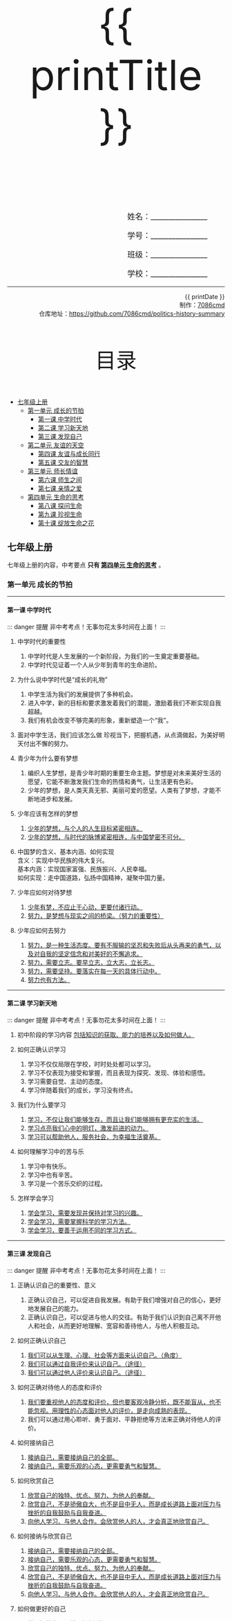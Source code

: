 
  <style>
  #title {
    padding-top: 40%;
    font-size: 96px;
    padding-bottom: 24%;
  }

  #ending {
    padding-top: 60%;
    font-size: 48px;
    padding-bottom: 12%;
  }

  .center {
    text-align: center;
  }
  .right {
    text-align: right;
  }

  #inform {
    padding-right: 8%;
    font-size: 18px;
  }

  .topic {
    padding-top: 12%;
    padding-bottom: 8%;
    font-size: 48px;
  }
</style>
<div class="center">
  <div id="title">{{ printTitle }}</div>
</div>
<div class="right">
  <p id="inform">姓名：________________</p>
  <p id="inform">学号：________________</p>
  <p id="inform">班级：________________</p>
  <p id="inform">学校：________________</p>

  <hr />
  <div>
    {{ printDate }}<br />
    制作：<a href="https://github.com/7086cmd/">7086cmd</a><br />
    仓库地址：<a href="https://github.com/7086cmd/politics-history-summary"
      >https://github.com/7086cmd/politics-history-summary</a
    >
  </div>
</div>


<div class="divider_top"></div>

<div class="divider_top"></div>

<div class="center">
  <div class="topic">目录</div>
</div>

  - [七年级上册](#七年级上册)<br>
    - [第一单元 成长的节拍](#第一单元-成长的节拍)<br>
      - [第一课 中学时代](#第一课-中学时代)<br>
      - [第二课 学习新天地](#第二课-学习新天地)<br>
      - [第三课 发现自己](#第三课-发现自己)<br>
    - [第二单元 友谊的天空](#第二单元-友谊的天空)<br>
      - [第四课 友谊与成长同行](#第四课-友谊与成长同行)<br>
      - [第五课 交友的智慧](#第五课-交友的智慧)<br>
    - [第三单元 师长情谊](#第三单元-师长情谊)<br>
      - [第六课 师生之间](#第六课-师生之间)<br>
      - [第七课 亲情之爱](#第七课-亲情之爱)<br>
    - [第四单元 生命的思考](#第四单元-生命的思考)<br>
      - [第八课 探问生命](#第八课-探问生命)<br>
      - [第九课 珍视生命](#第九课-珍视生命)<br>
      - [第十课 绽放生命之花](#第十课-绽放生命之花)<br>

<div class="divider"></div>


## 七年级上册

七年级上册的内容，中考要点 **只有 [第四单元 生命的思考](./%E7%AC%AC%E5%9B%9B%E5%8D%95%E5%85%83%20%E7%94%9F%E5%91%BD%E7%9A%84%E6%80%9D%E8%80%83/)** 。

<div class="divider"></div>

### 第一单元 成长的节拍

---

#### 第一课 中学时代

::: danger 提醒
非中考考点！无事勿花太多时间在上面！
:::

1. 中学时代的重要性

    1. 中学时代是人生发展的一个新阶段，为我们的一生奠定重要基础。
    2. 中学时代见证着一个人从少年到青年的生命进阶。

2. 为什么说中学时代是“成长的礼物”

    1. 中学生活为我们的发展提供了多种机会。
    2. 进入中学，新的目标和要求激发着我们的潜能，激励着我们不断实现自我超越。
    3. 我们有机会改变不够完美的形象，重新塑造一个“我”。

3. 面对中学生活，我们应该怎么做
   珍视当下，把握机遇，从点滴做起，为美好明天付出不懈的努力。

4. 青少年为什么要有梦想

    1. 编织人生梦想，是青少年时期的重要生命主题。梦想是对未来美好生活的愿望，它能不断激发我们生命的热情和勇气，让生活更有色彩。
    2. 少年的梦想，是人类天真无邪、美丽可爱的愿望。人类有了梦想，才能不断地进步和发展。

5. 少年应该有怎样的梦想

    1. <u>少年的梦想，与个人的人生目标紧密相连。</u>
    2. <u>少年的梦想，与时代的脉博紧密相连，与中国梦密不可分。</u>

6. 中国梦的含义、基本内涵、如何实现<br>
   含义：实现中华民族的伟大复兴。<br>
   基本内涵：实现国家富强、民族振兴、人民幸福。<br>
   如何实现：走中国道路，弘扬中国精神，凝聚中国力量。

7. 少年应如何对待梦想

    1. <u>少年有梦，不应止于心动，更要付诸行动。</u>
    2. <u>努力，是梦想与现实之间的桥梁。（努力的重要性）</u>

8. 少年应如何去努力
    1. <u>努力，是一种生活态度。要有不服输的坚忍和失败后从头再来的勇气，以及对自我的坚定信念和对美好的不懈追求。</u>
    2. <u>努力，需要立志。要早立志，立大志，立长志。</u>
    3. <u>努力，需要坚持。要落实在每一天的具体行动中。</u>
    4. <u>努力也有方法。</u>

---

#### 第二课 学习新天地

::: danger 提醒
非中考考点！无事勿花太多时间在上面！
:::

1. 初中阶段的学习内容
   <u>包括知识的获取、能力的培养以及如何做人。</u>

2. 如何正确认识学习

    1. 学习不仅仅局限在学校，时时处处都可以学习。
    2. 学习不仅表现为接受和掌握，而且表现为探究、发现、体验和感悟。
    3. 学习需要自觉、主动的态度。
    4. 学习伴随着我们的成长，学习没有终点。

3. 我们为什么要学习

    1. <u>学习，不仅让我们能够生存，而且让我们能够拥有更充实的生活。</u>
    2. <u>学习点亮我们心中的明灯，激发前进的动力。</u>
    3. <u>学习可以帮助他人，服务社会，为幸福生活奠基。</u>

4. 如何理解学习中的苦与乐

    1. 学习中有快乐。
    2. 学习中也有辛苦。
    3. 学习是一个苦乐交织的过程。

5. 怎样学会学习
    1. <u>学会学习，需要发现并保持对学习的兴趣。</u>
    2. <u>学会学习，需要掌握科学的学习方法。</u>
    3. <u>学会学习，要善于运用不同的学习方式。</u>

---

#### 第三课 发现自己

::: danger 提醒
非中考考点！无事勿花太多时间在上面！
:::

1. 正确认识自己的重要性、意义

    1. 正确认识自己，可以促进自我发展。有助于我们增强对自己的信心，更好地发展自己的能力。
    2. 正确认识自己，可以促进与他人的交往。有助于我们认识到自己离不开他人和社会，从而更好地理解、宽容和善待他人，与他人积极互动。

2. 如何正确认识自己

    1. <u>我们可以从生理、心理、社会等方面来认识自己。（角度）</u>
    2. <u>我们可以通过自我评价来认识自己。（途径）</u>
    3. <u>我们可以通过他人评价来认识自己。（途径）</u>

3. 如何正确对待他人的态度和评价

    1. <u>我们要重视他人的态度和评价，但也要客观冷静分析，既不能盲从，也不能忽视。用理性的心态面对他人的评价，是走向成熟的表现。</u>
    2. 我们可以通过用心聆听、勇于面对、平静拒绝等方法来正确对待他人的评价。

4. 如何接纳自己

    1. <u>接纳自己，需要接纳自己的全部。</u>
    2. <u>接纳自己，需要乐观的心态，更需要勇气和智慧。</u>

5. 如何欣赏自己

    1. <u>欣赏自己的独特、优点、努力、为他人的奉献。</u>
    2. <u>欣赏自己，不是骄傲自大，也不是目中无人，而是成长道路上面对压力与挫折的自我鼓励与自我奋进。</u>
    3. <u>向他人学习、与他人合作。会欣赏他人的人，才会真正地欣赏自己。</u>

6. 如何接纳与欣赏自己

    1. <u>接纳自己，需要接纳自己的全部。</u>
    2. <u>接纳自己，需要乐观的心态，更需要勇气和智慧。</u>
    3. <u>欣赏自己的独特、优点、努力、为他人的奉献。</u>
    4. <u>欣赏自己，不是骄傲自大，也不是目中无人，而是成长道路上面对压力与挫折的自我鼓励与自我奋进。</u>
    5. <u>向他人学习、与他人合作。会欣赏他人的人，才会真正地欣赏自己。</u>

7. 如何做更好的自己

    1. <u>做更好的自己，就要扬长避短。</u>
    2. <u>做更好的自己，需要主动改正缺点。</u>
    3. <u>做更好的自己，需要不断激发自己的潜能。</u>
    4. <u>更好的自己，是在和他人共同生活的过程中不断成长的，更是在为他人、为社会带来福祉的过程中实现的。</u>

8. 如何激发自己的潜能
    1. 珍视自己的兴趣爱好，专注自己喜爱的领域；
    2. 通过广泛参与多方面的活动，发现他人和社会对自己的需要；
    3. 通过积极合作，与他人共同完成任务等。

---

<div class="divider"></div>

### 第二单元 友谊的天空

---

#### 第四课 友谊与成长同行

::: danger 提醒
非中考考点！无事勿花太多时间在上面！
:::

1. 朋友圈的变化

    1. 随着年龄的增长，交往范围扩大了，朋友圈也扩大了，交往内容更丰富了。
    2. 朋友圈比以前变小了，但是交往更加深入，朋友关系更加密切。

2. 梳理朋友圈的意义<br>
   经常对自己的朋友关系做些梳理，我们可以更好地觉察自己对友谊的真正期待，逐渐学会处理交友中遇到的各种问题。

3. 友谊的力量（朋友的重要性、作用、意义）

    1. <u>朋友对一个人的影响很大，我们的言谈举止、兴趣爱好甚至性格都或多或少地受到朋友的影响；</u>
    2. <u>朋友见证了我们一起走过的成长历程，我们需要真诚友善的朋友；</u>
    3. <u>朋友丰富了我们的生活经验，友谊让我们更深刻地体悟生命的美好。</u>

4. 友谊的特质

    1. <u>友谊是一种亲密的关系。</u>
    2. <u>友谊是平等的、双向的。</u>共同分享，相互分担
    3. <u>友谊是一种心灵的相遇。友谊的美好就在于它可以超越物质条件、家庭背景、学习成绩等。志同道合、志趣相投的友谊，更能够经得住时间的考验和风雨的洗礼。</u>

5. 友谊的澄清
    1. <u>友谊不是一成不变的。我们要学会接受一段友谊的淡出，坦然接受新的友谊。</u>
    2. <u>竞争并不必然伤害友谊，关键是我们对待竞争的态度。在竞争中能坦然接受并欣赏朋友的成就，做到自我反省和激励，我们会收获更多。</u>
    3. <u>友谊不能没有原则。当朋友误入歧途时，不予规劝甚至推波助澜，反而会伤害朋友，伤害友谊。</u>

---

#### 第五课 交友的智慧

::: danger 提醒
非中考考点！无事勿花太多时间在上面！
:::

1. 如何建立友谊

    1. <u>建立友谊，需要开放自己。</u>
    2. <u>建立友谊，需要持续的行动。</u>
    3. <u>掌握有助于建立友谊的方法。</u>

2. 如何呵护友谊

    1. <u>呵护友谊，需要用心去关怀对方。</u>体会朋友的需要，以行动向朋友表达关心和支持。
    2. <u>呵护友谊，需要学会尊重对方。</u>朋友之间需要坦诚相待，但并不意味着毫无保留；给予朋友积极合理的建议，但不要替朋友做决定。
    3. <u>呵护友谊，需要学会正确处理冲突。</u>可以相互协商，寻找彼此能够接受的解决方式。
    4. <u>呵护友谊，需要学会正确对待交友中受到的伤害。</u>

3. 网上交往的特点
   <u>虚拟、平等、自主</u>

4. 网上交往的影响

    1. 网上交往超越时空限制，开辟了人际交往的新通道，让我们有更多机会结交新的伙伴，拓展交往圈；
    2. 互联网开启了通往世界的又一个窗口，但是有时却关闭了与他人沟通的心灵之门。
    3. 网上交往有利有弊，是一把双刃剑；

5. 如何慎重结交网友
    1. <u>网上交往，需要考虑对自己学习和生活的影响，学会理性辨别，慎重选择；</u>
    2. <u>虚拟世界的交往，带有很多不确定的因素，我们要有一定的自我保护意识；</u>
    3. <u>将网上的朋友转化为现实中的朋友，需要慎重；</u>
    4. <u>在网上交往过程中，我们要遵守法律、法规；</u>
    5. <u>我们要学会在现实中与同伴交往。</u>

<div class="divider"></div>

### 第三单元 师长情谊

---

#### 第六课 师生之间

::: danger 提醒
非中考考点！无事勿花太多时间在上面！
:::

1. 教师的作用

    1. <u>传道授业解惑，人类文明的主要传承者之一。</u>
    2. <u>承担教书育人的使命。</u>

2. 新时代对教师的要求<br>
   有理想信念、有道德情操、有扎实学识、有仁爱之心

3. 老师风格不同的原因<br>
   由于年龄、学识、阅历、性格、情感与思维方式等差异，每位老师解决问题的方法和表达方式不同，由此呈现出不同的风格。

4. 如何正确面对风格不同的老师

    1. <u>承认老师的差异，接纳、尊重老师的不同。</u>
    2. <u>发现不同风格老师的优点。</u>
    3. <u>了解老师教育行为的目的。</u>
    4. <u>主动交往。</u>

5. 如何理解教学相长

    1. 教与学是师生相互陪伴、相互促进、共同成长的过程。
    2. 一方面，我们的学习离不开老师的引领和指导；
    3. 另一方面，我们与老师交流互动，也可以促进老师更好地“教”。

6. 如何促进教学相长

    1. <u>面对老师的引领和指导，要有主动参与、勤学好问的态度。</u>真诚、恰当地向老师表达自己的观点和见解；与老师分享自己的学习感受、学习成果。
    2. <u>学会正确对待老师的表扬和批评。</u>对待老师的批评，我们要把注意力放在老师批评的内容和用意上，理解老师的良苦用心。

7. 师生交往的良好状态<br>
   学生乐于学习，老师寓教于乐，师生彼此尊重、相互关心，携手共进，这是师生交往的良好状态，即 “亦师亦友”。

8. 如何建立良好的师生关系
    1. <u>彼此尊重，是我们与老师建立良好关系的开始。要尊重对方的人格尊严、个性差异和劳动成果等。</u>
    2. <u>在平等相待、相互促进的师生交往中，我们可以和老师成为朋友。我们应主动关心老师、理解老师。</u>

---

#### 第七课 亲情之爱

::: danger 提醒
非中考考点！无事勿花太多时间在上面！
:::

1. 家庭是<u>由婚姻关系、血缘关系或收养关系结合成的亲属生活组织</u>。

2. 家庭关系的确立情形

    1. 依照法定条件和法定程序结婚而组成的家庭；
    2. 因血缘关系组成的家庭；
    3. 依照法定条件和法定程序收养而组成的家庭；
    4. 随父或母再婚组建新的家庭。

3. 家庭的功能有经济功能、生育功能、赡养、扶养和抚养功能、情感交流功能、教育功能、休闲娱乐功能。

4. 家庭的作用（意义、重要性）

    1. 家是我们身心的寄居之所，我们的成长离不开家庭的哺育和支持。
    2. 家是我们心灵的港湾。家里有亲人，家中有亲情。（家最重要的特点）
    3. 在中国人的心目中，家是代代传承、血脉相连的生活共同体，是甜蜜、温暖、轻松的避风港。

5. 为什么要孝亲敬长

    1. <u>在中国的家庭文化中，“孝”是重要的精神内涵。</u>
    2. <u>孝亲敬长是中华民族的传统美德，也是每个中国公民的法定义务。</u>

6. 如何孝亲敬长

    1. <u>尽孝在当下。孝敬双亲长辈，关爱家人，不仅仅是长大成人以后的事，从现在开始，我们就应该用行动表达孝敬之心。</u>
    2. 尊敬双亲长辈，听取他们的意见和教导。
    3. 与双亲长辈保持亲近、融洽的关系，倾听他们的心声。
    4. 知恩、感恩，用行动表达感恩之情。

7. 如何体味亲情

    1. 每个人的内心都有一份对家人割舍不断的情感，这种情感就是家庭中的亲情之爱。
    2. 每个家庭的亲情表现不尽相同，我们不能因为它的平常而忽略它，更不能因此否认亲情的存在。
    3. 家庭结构会改变，但家中的亲情仍在，尽管表现形式可能会发生变化。

8. 亲子冲突产生的原因

    1. <u>独立意识的增强。</u>一方面我们希望父母像对待成人一样尊重我们，另一方面我们又觉得失落和不安。
    2. <u>逆反心理的出现。</u>我们开始质疑父母，甚至挑战父母的权威和经验。
    3. <u>代沟的存在。</u>作为两代人，我们与父母在心智、学识、经历等方面差异较大，对问题的理解、感受等方面必然存在差异，亲子冲突有时难以避免。

9. 亲子冲突的影响<br>
   <u>如果处理不好，亲子冲突会伤害双方的感情，影响家庭的和睦。</u>

10. 如何化解亲子冲突

    1. <u>有效地化解冲突，既需要父母做出榜样，也需要我们自己努力。</u>
    2. <u>掌握互动沟通的技巧和应对冲突的智慧，如果与父母发生冲突，要选择不伤害父母感情和不影响亲子关系的做法。</u>
    3. <u>试着去接纳父母的做法，理解父母行为中蕴含的爱。</u>
    4. <u>尝试让父母了解我们的变化和需要，用他们能接受的方式表达我们的爱。</u>

11. 家庭结构的类型有核心家庭和主干家庭、联合家庭、单亲家庭等

12. 现代家庭的特点

    1. 现代家庭的结构、规模、观念等都发生了不同程度的变化。（不断趋向小型化；二孩家庭逐渐增多）
    2. 家庭成员的交流、沟通方式发生了较大的变化。
    3. 家庭氛围越来越平等、民主。

13. 现代家庭生活的重要内容

    1. 关心世界和国家大事
    2. 探讨社会和人生问题
    3. 学习现代科学文化知识，创建学习型家庭
    4. 参与社区活动。

14. 为什么要创建和谐家庭

    1. 家和万事兴。家庭成员之间和睦相处是家庭幸福美满的重要条件。
    2. 在一个家庭中，祖辈、父辈、子辈之间有着不同的价值观念和生活方式，这些差异可能带来家庭成员间的矛盾和冲突。

15. 如何创建和谐家庭
    1. <u>家庭成员之间互相信任、体谅和包容，可以增进理解，化解矛盾和冲突。</u>
    2. <u>积极参与家务劳动，养成劳动习惯，不断提高自我管理能力，增强家庭责任意识。</u>
    3. <u>以良好的心态面对家庭变化，才能让亲情更浓，让家庭更和睦。</u>

---

<div class="divider"></div>

### 第四单元 生命的思考

---

#### 第八课 探问生命

::: tip 提醒
中考考点！重点背诵！
:::

1. 生命的特点

    1. <u>生命来之不易；</u>
    2. <u>生命是独特的；</u>
    3. <u>生命是不可逆的；</u>
    4. <u>生命是短暂的；</u>
    5. <u>我们每个人都无法抗拒生命发展的自然规律；</u>
    6. <u>生命有接续。</u>

2. 如何理解“生命有接续”

    1. 个人的生命虽然短暂，但正是一代又一代的个体生命实现了人类生命的接续；
    2. 生命的接续，使得每个人的生命不仅仅是“我”的生命，还是“我们”的生命。
    3. 在生命的接续中，人类生命不断发展，人类的精神文明也不断积累和丰富。
    4. <u>我们每个人都不仅仅是在身体上接续祖先的生命，还在社会关系中得到接续，也在精神上不断继承和创造人类的文明成果。</u>

3. 个体生命的内涵
   生命对于我们而言，不仅仅是身体的生命，还包括社会关系中的生命、精神信念上的生命。

4. 为什么要敬畏生命

    1. <u>生命是脆弱的、艰难的；</u>
    2. <u>生命是坚强的、有力量的，生命是崇高的、神圣的。</u>
    3. <u>生命是宝贵的，生命价值高于一切。</u>
    4. <u>生命至上，并不意味着只看到自己生命的重要性，我们也必须承认别人的生命同样重要。</u>

5. 如何敬畏生命
    1. <u>珍爱自己的生命，不漠视自己的生命。</u>
    2. <u>珍爱他人的生命，尊重、关注、关怀和善待身边的每一个人。</u>
    3. <u>发自内心地敬畏生命，做到与周围的生命休戚与共。</u>

---

#### 第九课 珍视生命

::: tip 提醒
中考考点！重点背诵！
:::

1. 如何爱护身体

    1. <u>守护生命首先要关注自己的身体。关心身体的状况，养成健康的生活方式。</u>
    2. <u>关注自己的内在感受，不做出过激的行为，不伤害自己的身体。</u>
    3. <u>增强安全意识、自我保护意识，提高安全防范能力，掌握一些基本的自救自护方法。</u>

2. 为什么要养护精神

    1. 我们每个人活着，除了要关注生理需要和身体健康，还要过精神生活，满足精神需求。
    2. 精神风貌反映着我们的生命状态，守护生命需要关注并养护我们的精神。

3. 物质支持和精神发育的关系

    1. <u>我们的精神发育，需要物质的支持，但不完全受物质生活条件和外部环境的制约。</u>
    2. 即使在物质贫乏、外部环境艰苦的情况下，只要我们守住自己的心灵，仍然可以看到真、善、美。
    3. 过度的物质追求、物质攀比，容易使我们丧失对真、善、美的体验，丢失精神世界的财富。

4. 如何养护精神

    1. <u>我们要守住自己的心灵，不进行过度的物质追求、物质攀比。</u>
    2. <u>传承优秀的民族文化，发扬民族精神。</u>

5. 如何守护生命

    1. <u>守护生命首先要关注自己的身体。关心身体的状况，养成健康的生活方式。</u>
    2. <u>关注自己的内在感受，不做出过激的行为，不伤害自己的身体。</u>
    3. <u>增强安全意识、自我保护意识，提高安全防范能力，掌握一些基本的自救自护方法。</u>
    4. <u>我们要守住自己的心灵，不进行过度的物质追求、物质攀比。</u>
    5. <u>传承优秀的民族文化，发扬民族精神。</u>

6. 挫折的含义是<u>生活中的阻碍、失利和失败</u>。

7. 人们面对挫折的不同反应

    1. 面对不同的挫折，不同的人会有不同的情绪感受和行为反应；
    2. 即使遭遇同样的挫折,不同人的情绪感受和行为反应也是不同的；
    3. 同一个人在生命的不同时期，对于挫折也会有不同的感受和行为反应。

8. 人们面对挫折会有不同反应是因为<u>人们对挫折的认识和态度不同</u>。

9. 挫折三要素是指<u>挫折情境</u>、<u>挫折认知</u>（关键）、<u>挫折反应</u>。

10. 如何正确认识挫折

    1. <u>挫折有利有弊，是一把双刃剑，我们需要及时调整自己，正确对待挫折。（背）</u>
    2. <u>消极影响：面对挫折，我们可能会产生负面情绪，但如果一味沉浸在负面情绪中，我们就容易消沉，甚至做出不恰当的行为。</u>
    3. <u>积极影响：生活中的挫折是我们生命成长的一部分。得意时，挫折会使我们更清醒，避免盲目乐观、精神懈怠；失意时，挫折会使我们获得更加丰富的生活经验。</u>

11. 如何正确对待挫折（如何发掘生命的力量如何增强生命的韧性）
    1. <u>发现、发掘自己的生命力量，激发承受力、自我调节和自我修复的能力。</u>
    2. <u>逐渐培养自己面对困难的勇气和坚强的意志。</u>
    3. <u>发掘自身的力量并不排斥借助外力，学会向他人寻求帮助。</u>
    4. <u>掌握增强生命韧性的方法。</u>

---

#### 第十课 绽放生命之花

::: tip 提醒
中考考点！重点背诵！
:::

1. 怎样的一生是值得的

    1. <u>能够活出自己的人生，自食其力，实现自我价值；</u>
    2. <u>当别人需要帮助时，付出自己的爱心，无论大小，自愿承担责任；</u>
    3. <u>将个人理想与国家发展、民族复兴和人类命运结合起来。</u>

2. 如何认识生命的意义

    1. 探索生命意义，是人类生命的原动力之一；
    2. 生命是独特的，生命意义是具体的。
    3. 生命的意义需要自己发现和创造。

3. 生命贫乏的原因（表现）

    1. 有的人把自己封闭起来，不愿也不善于感受生活中的美好，不敢也无力去面对生活的困境与难题。
    2. 有的人缺乏生活目标，无所事事，在时光流逝中生命日益空虚。

4. 充盈生命的做法

    1. 热爱学习，乐于实践，在探索中扩展生活的阅历。
    2. 敞开胸怀，不断尝试与他人、与社会、与自然建立联系。

5. 为什么拒绝冷漠、关切他人

    1. 人与人在相互依存和彼此关切中感受温暖，传递温暖。所有的冷漠也许都有理由，然而，没有人愿意遭遇冷漠。生命拒绝冷漠。
    2. 我们用心对待自己和他人，不仅能将自己的生命照亮，而且可以温暖他人、照亮他人，甚至温暖世界、照亮世界。

6. 如何拒绝冷漠、关切他人

    1. 我们不仅要关注自身的发展，而且要关切他人的生命，设身处地地思考并善待他人。
    2. 用真诚、热情、给予去感动、改变他人，消融冷漠，共同营造一个互信、友善、和谐的社会。

7. 如何理解平凡与伟大

    1. <u>伟大在于创造和贡献。一个人的伟大，不在于其地位的高低，而在于他创造的社会价值。</u>
    2. 面对生活的艰难考验，不放弃、不懈怠，为家庭的美好和社会的发展贡献自己的力量。
    3. <u>生命虽然平凡，但也能时时创造伟大。当我们将个体生命和他人的、集体的、民族的、国家的甚至人类的命运联系在一起时，生命便会从平凡中闪耀出伟大。</u>

8. 怎样活出生命的精彩
    1. <u>拒绝贫乏，充盈生命。</u>
    2. <u>拒绝冷漠，关切他人。</u>
    3. <u>在平凡中创造伟大。</u>

---

<div class="divider"></div>

<div class="divider"></div>

# 版权声明

作者: [7086cmd](https://github.com/7086cmd).<br>

<p style="font-size: 24px">
本文遵循 <code>CC BY-NC-SA 4.0</code> 协议。未经允许，请勿擅自改动、商用这些内容，并且若转载请注明出处。
</p>

<script setup>
import { ref } from "vue";

const printTitle = ref(new URL(location.href).pathname === '/print' ? "政史地总资料" : document.title
.split("|")[0]
.trim());

const printDate = ref(`导出日期：${new Date().toLocaleDateString()} ${new Date().toLocaleTimeString()}`);

</script>

<div class="divider_top"></div>

<div class="center">
  <div id="ending">初中政史地提纲整理</div>
</div>

<div class="right">
  <p>未经作者许可禁售。</p>
</div>
